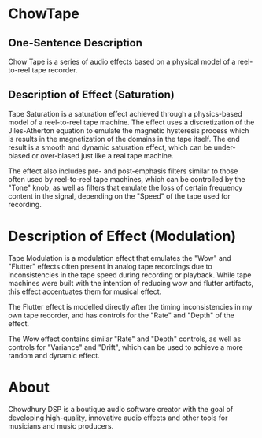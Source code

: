 # ChowTape

## One-Sentence Description

Chow Tape is a series of audio effects based on a physical model of a reel-to-reel tape recorder.

## Description of Effect (Saturation)

Tape Saturation is a saturation effect achieved through a
physics-based model of a reel-to-reel tape machine. The
effect uses a discretization of the Jiles-Atherton equation
to emulate the magnetic hysteresis process which is results
in the magnetization of the domains in the tape itself. The
end result is a smooth and dynamic saturation effect, which
can be under-biased or over-biased just like a real tape
machine.

The effect also includes pre- and post-emphasis filters similar
to those often used by reel-to-reel tape machines, which can
be controlled by the "Tone" knob, as well as filters that emulate
the loss of certain frequency content in the signal, depending
on the "Speed" of the tape used for recording.

# Description of Effect (Modulation)

Tape Modulation is a modulation effect that emulates
the "Wow" and "Flutter" effects often present in analog
tape recordings due to inconsistencies in the tape
speed during recording or playback. While tape machines
were built with the intention of reducing wow and flutter
artifacts, this effect accentuates them for musical effect.

The Flutter effect is modelled directly after the timing
inconsistencies in my own tape recorder, and has controls
for the "Rate" and "Depth" of the effect.

The Wow effect contains similar "Rate" and "Depth" controls,
as well as controls for "Variance" and "Drift", which can
be used to achieve a more random and dynamic effect.

# About

Chowdhury DSP is a boutique audio software creator with the goal
of developing high-quality, innovative audio effects and other
tools for musicians and music producers.
